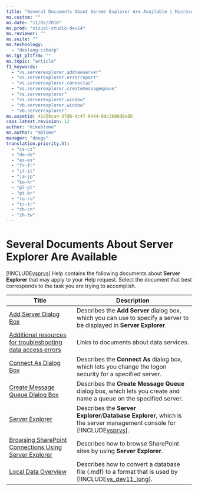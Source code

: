 ```yaml
---
title: "Several Documents About Server Explorer Are Available | Microsoft Docs"
ms.custom: ""
ms.date: "11/02/2016"
ms.prod: "visual-studio-dev14"
ms.reviewer: ""
ms.suite: ""
ms.technology: 
  - "devlang-csharp"
ms.tgt_pltfrm: ""
ms.topic: "article"
f1_keywords: 
  - "vs.serverexplorer.addnewserver"
  - "vs.serverexplorer.errorreport"
  - "vs.serverexplorer.connectas"
  - "vs.serverexplorer.createmessagequeue"
  - "vs.serverexplorer"
  - "vs.serverexplorer.window"
  - "vb.serverexplorer.window"
  - "vb.serverexplorer"
ms.assetid: 41d50ca4-37db-4c47-8444-6dc2b06d8e8b
caps.latest.revision: 12
author: "mikeblome"
ms.author: "mblome"
manager: "douge"
translation.priority.ht: 
  - "cs-cz"
  - "de-de"
  - "es-es"
  - "fr-fr"
  - "it-it"
  - "ja-jp"
  - "ko-kr"
  - "pl-pl"
  - "pt-br"
  - "ru-ru"
  - "tr-tr"
  - "zh-cn"
  - "zh-tw"
---
```

# Several Documents About Server Explorer Are Available
[!INCLUDE[vsprvs](../code-quality/includes/vsprvs_md.md)] Help contains the following documents about **Server Explorer** that may apply to your Help request. Select the document that best corresponds to the task you are trying to accomplish.  
  
|Title|Description|  
|-----------|-----------------|  
|[Add Server Dialog Box](../Topic/Add%20Server%20Dialog%20Box.md)|Describes the **Add Server** dialog box, which you can use to specify a server to be displayed in **Server Explorer**.|  
|[Additional resources for troubleshooting data access errors](../data-tools/additional-resources-for-troubleshooting-data-access-errors.md)|Links to documents about data services.|  
|[Connect As Dialog Box](../Topic/Connect%20As%20Dialog%20Box.md)|Describes the **Connect As** dialog box, which lets you change the logon security for a specified server.|  
|[Create Message Queue Dialog Box](../Topic/Create%20Message%20Queue%20Dialog%20Box.md)|Describes the **Create Message Queue** dialog box, which lets you create and name a queue on the specified server.|  
|[Server Explorer](../Topic/Server%20Explorer.md)|Describes the **Server Explorer**/**Database Explorer**, which is the server management console for [!INCLUDE[vsprvs](../code-quality/includes/vsprvs_md.md)].|  
|[Browsing SharePoint Connections Using Server Explorer](/office-dev/office-dev/browsing-sharepoint-connections-using-server-explorer)|Describes how to browse SharePoint sites by using **Server Explorer**.|  
|[Local Data Overview](../data-tools/local-data-overview.md)|Describes how to convert a database file (.mdf) to a format that is used by [!INCLUDE[vs_dev11_long](../data-tools/includes/vs_dev11_long_md.md)].|